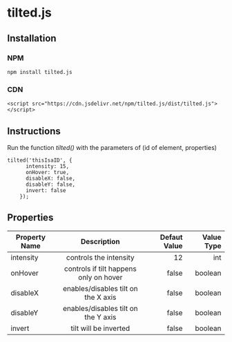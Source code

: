 # tilted.js
## Installation
### NPM
`npm install tilted.js`

### CDN
`<script src="https://cdn.jsdelivr.net/npm/tilted.js/dist/tilted.js"></script>`

## Instructions
Run the function *tilted()*  with the parameters of  (id of element, properties)
```
tilted('thisIsaID', {
      intensity: 15,
      onHover: true,
      disableX: false,
      disableY: false,
      invert: false
    });
```
## Properties
| Property Name        | Description           | Defaut Value  |Value Type |
| ------------- |:-------------:| -----:| -----:|
| intensity     | controls the intensity | 12 | int |
| onHover     | controls if tilt happens only on hover | false | boolean |
| disableX     | enables/disables tilt on the X axis | false | boolean |
| disableY     | enables/disables tilt on the Y axis | false | boolean |
| invert     | tilt will be inverted | false | boolean |
